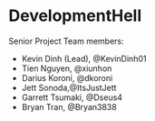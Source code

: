 # DevelopmentHell
Senior Project
Team members:
- Kevin Dinh (Lead), @KevinDinh01
- Tien Nguyen, @xiunhon
- Darius Koroni, @dkoroni
- Jett Sonoda,@ItsJustJett
- Garrett Tsumaki, @Dseus4
- Bryan Tran, @Bryan3838
